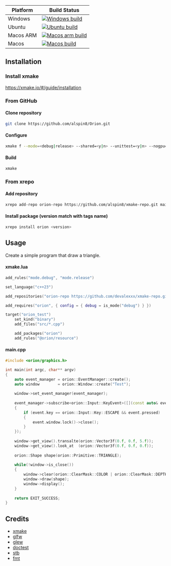 | Platform  | Build Status                                                                                                                                                                   |
|-----------|--------------------------------------------------------------------------------------------------------------------------------------------------------------------------------|
| Windows   | [![Windows build](https://github.com/alspin8/Orion/actions/workflows/build-windows.yml/badge.svg)](https://github.com/alspin8/Orion/actions/workflows/build-windows.yml)       |
| Ubuntu    | [![Ubuntu build](https://github.com/alspin8/Orion/actions/workflows/build-ubuntu.yml/badge.svg)](https://github.com/alspin8/Orion/actions/workflows/build-ubuntu.yml)          |
| Macos ARM | [![Macos arm build](https://github.com/alspin8/Orion/actions/workflows/build-macos-arm.yml/badge.svg)](https://github.com/alspin8/Orion/actions/workflows/build-macos-arm.yml) |
| Macos     | [![Macos build](https://github.com/alspin8/Orion/actions/workflows/build-macos.yml/badge.svg)](https://github.com/alspin8/Orion/actions/workflows/build-macos.yml)             |


## Installation

### Install xmake
https://xmake.io/#/guide/installation

### From GitHub

#### Clone repository
````bash
git clone https://github.com/alspin8/Orion.git
````

#### Configure
````bash
xmake f --mode=<debug|release> --shared=<y|n> --unittest=<y|n> --nogpu=<y|n> --sandbox=<y|n>
````

#### Build
````bash
xmake
````

### From xrepo

#### Add repository
````bash
xrepo add-repo orion-repo https://github.com/alspin8/xmake-repo.git main
````

#### Install package (version match with tags name)
````bash
xrepo install orion <version>
````

## Usage

Create a simple program that draw a triangle.

#### xmake.lua

````lua
add_rules("mode.debug", "mode.release")

set_language("c++23")

add_repositories("orion-repo https://github.com/devalexxx/xmake-repo.git")

add_requires("orion", { config = { debug = is_mode("debug") } })

target("orion_test")
    set_kind("binary")
    add_files("src/*.cpp")

    add_packages("orion")
    add_rules("@orion/resource")
````

#### main.cpp

````c++
#include <orion/graphics.h>

int main(int argc, char** argv)
{
    auto event_manager = orion::EventManager::create();
    auto window        = orion::Window::create("Test");
    
    window->set_event_manager(event_manager);
    
    event_manager->subscribe<orion::Input::KeyEvent>([](const auto& event)
    {
        if (event.key == orion::Input::Key::ESCAPE && event.pressed)
        {
            event.window.lock()->close();    
        }
    });
    
    window->get_view().transalte(orion::Vector3f(0.f, 0.f, 5.f));
    window->get_view().look_at  (orion::Vector3f(0.f, 0.f, 0.f));
    
    orion::Shape shape(orion::Primitive::TRIANGLE);
    
    while(!window->is_close())
    {
        window->clear(orion::ClearMask::COLOR | orion::ClearMask::DEPTH);
        window->draw(shape);
        window->display();
    }
    
    return EXIT_SUCCESS;
}

````

## Credits
* [xmake](https://xmake.io/#/)
* [glfw](https://github.com/glfw/glfw.github.io)
* [glew](https://github.com/nigels-com/glew)
* [doctest](https://github.com/doctest/doctest)
* [stb](https://github.com/nothings/stb)
* [fmt](https://github.com/fmtlib/fmt)

